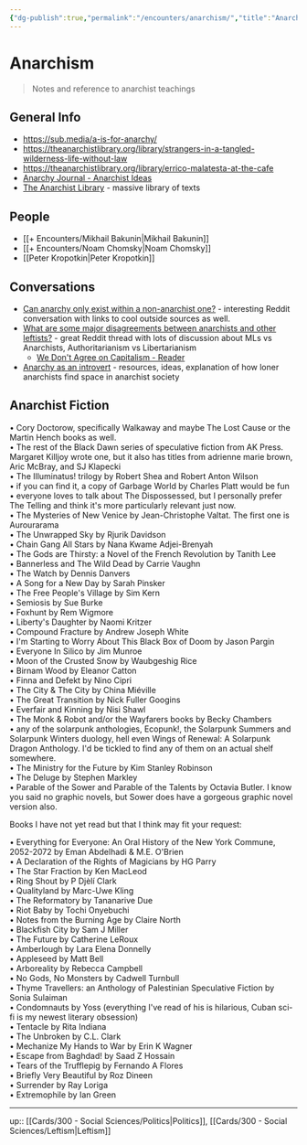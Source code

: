 ```yaml
---
{"dg-publish":true,"permalink":"/encounters/anarchism/","title":"Anarchism","tags":["📝","📝/🌞","on/anarchism","on/leftism","on/marxism","on/politics"]}
---
```



# Anarchism

> Notes and reference to anarchist teachings

## General Info
- https://sub.media/a-is-for-anarchy/
- https://theanarchistlibrary.org/library/strangers-in-a-tangled-wilderness-life-without-law
- https://theanarchistlibrary.org/library/errico-malatesta-at-the-cafe
- [Anarchy Journal - Anarchist Ideas](https://libcom.org/article/anarchy-journal-anarchist-ideas)
- [The Anarchist Library](https://theanarchistlibrary.org/special/index) - massive library of texts
## People
- [[+ Encounters/Mikhail Bakunin\|Mikhail Bakunin]]
- [[+ Encounters/Noam Chomsky\|Noam Chomsky]]
- [[Peter Kropotkin\|Peter Kropotkin]]

## Conversations
- [Can anarchy only exist within a non-anarchist one?](https://www.reddit.com/r/Anarchy101/s/CmtR6LVE1D) - interesting Reddit conversation with links to cool outside sources as well.
- [What are some major disagreements between anarchists and other leftists?](https://www.reddit.com/r/Anarchy101/s/b90WS18GHw) - great Reddit thread with lots of discussion about MLs vs Anarchists, Authoritarianism vs Libertarianism
	- [We Don't Agree on Capitalism - Reader](https://readwise.io/reader/shared/01jgzrg7b4xf2awzh3hya2e9rr)
- [Anarchy as an introvert](https://www.reddit.com/r/Anarchy101/s/rAWfCQAbyx) - resources, ideas, explanation of how loner anarchists find space in anarchist society 

## Anarchist Fiction

•	⁠Cory Doctorow, specifically Walkaway and maybe The Lost Cause or the Martin Hench books as well.  
•	⁠The rest of the Black Dawn series of speculative fiction from AK Press. Margaret Killjoy wrote one, but it also has titles from adrienne marie brown, Aric McBray, and SJ Klapecki  
•	⁠The Illuminatus! trilogy by Robert Shea and Robert Anton Wilson  
•	⁠if you can find it, a copy of Garbage World by Charles Platt would be fun  
•	⁠everyone loves to talk about The Dispossessed, but I personally prefer The Telling and think it's more particularly relevant just now.  
•	⁠The Mysteries of New Venice by Jean-Christophe Valtat. The first one is Aurourarama  
•	⁠The Unwrapped Sky by Rjurik Davidson  
•	⁠Chain Gang All Stars by Nana Kwame Adjei-Brenyah  
•	⁠The Gods are Thirsty: a Novel of the French Revolution by Tanith Lee  
•	⁠Bannerless and The Wild Dead by Carrie Vaughn  
•	⁠The Watch by Dennis Danvers  
•	⁠A Song for a New Day by Sarah Pinsker  
•	⁠The Free People's Village by Sim Kern  
•	⁠Semiosis by Sue Burke  
•	⁠Foxhunt by Rem Wigmore  
•	⁠Liberty's Daughter by Naomi Kritzer  
•	⁠Compound Fracture by Andrew Joseph White  
•	⁠I'm Starting to Worry About This Black Box of Doom by Jason Pargin  
•	⁠Everyone In Silico by Jim Munroe  
•	⁠Moon of the Crusted Snow by Waubgeshig Rice  
•	⁠Birnam Wood by Eleanor Catton  
•	⁠Finna and Defekt by Nino Cipri  
•	⁠The City & The City by China Miéville  
•	⁠The Great Transition by Nick Fuller Googins  
•	⁠Everfair and Kinning by Nisi Shawl  
•	⁠The Monk & Robot and/or the Wayfarers books by Becky Chambers  
•	⁠any of the solarpunk anthologies, Ecopunk!, the Solarpunk Summers and Solarpunk Winters duology, hell even Wings of Renewal: A Solarpunk Dragon Anthology. I'd be tickled to find any of them on an actual shelf somewhere.  
•	⁠The Ministry for the Future by Kim Stanley Robinson  
•	⁠The Deluge by Stephen Markley  
•	⁠Parable of the Sower and Parable of the Talents by Octavia Butler. I know you said no graphic novels, but Sower does have a gorgeous graphic novel version also.

Books I have not yet read but that I think may fit your request:

•	⁠Everything for Everyone: An Oral History of the New York Commune, 2052-2072 by Eman Abdelhadi & M.E. O'Brien  
•	⁠A Declaration of the Rights of Magicians by HG Parry  
•	⁠The Star Fraction by Ken MacLeod  
•	⁠Ring Shout by P Djèlí Clark  
•	⁠Qualityland by Marc-Uwe Kling  
•	⁠The Reformatory by Tananarive Due  
•	⁠Riot Baby by Tochi Onyebuchi  
•	⁠Notes from the Burning Age by Claire North  
•	⁠Blackfish City by Sam J Miller  
•	⁠The Future by Catherine LeRoux  
•	⁠Amberlough by Lara Elena Donnelly  
•	⁠Appleseed by Matt Bell  
•	⁠Arboreality by Rebecca Campbell  
•	⁠No Gods, No Monsters by Cadwell Turnbull  
•	⁠Thyme Travellers: an Anthology of Palestinian Speculative Fiction by Sonia Sulaiman  
•	⁠Condomnauts by Yoss (everything I've read of his is hilarious, Cuban sci-fi is my newest literary obsession)  
•	⁠Tentacle by Rita Indiana  
•	⁠The Unbroken by C.L. Clark  
•	⁠Mechanize My Hands to War by Erin K Wagner  
•	⁠Escape from Baghdad! by Saad Z Hossain  
•	⁠Tears of the Trufflepig by Fernando A Flores  
•	⁠Briefly Very Beautiful by Roz Dineen  
•	⁠Surrender by Ray Loriga  
•	⁠Extremophile by Ian Green


---
up:: [[Cards/300 - Social Sciences/Politics\|Politics]], [[Cards/300 - Social Sciences/Leftism\|Leftism]]

